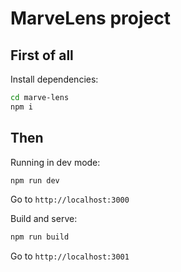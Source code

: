 # MarveLens project

## First of all

Install dependencies:

```bash
cd marve-lens
npm i
```

## Then

Running in dev mode:

```bash
npm run dev
```

Go to `http://localhost:3000`

Build and serve:

```bash
npm run build
```

Go to `http://localhost:3001`